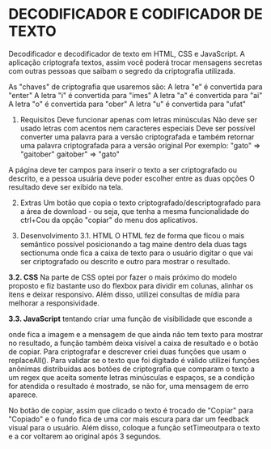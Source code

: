 # DECODIFICADOR E CODIFICADOR DE TEXTO

Decodificador e decodificador de texto em HTML, CSS e JavaScript. A aplicação criptografa textos, assim você poderá trocar mensagens secretas com outras pessoas que saibam o segredo da criptografia utilizada.

As "chaves" de criptografia que usaremos são: A letra "e" é convertida para "enter" A letra "i" é convertida para "imes" A letra "a" é convertida para "ai" A letra "o" é convertida para "ober" A letra "u" é convertida para "ufat"

1. Requisitos
Deve funcionar apenas com letras minúsculas
Não deve ser usado letras com acentos nem caracteres especiais
Deve ser possível converter uma palavra para a versão criptografada e também retornar uma palavra criptografada para a versão original
Por exemplo: "gato" => "gaitober" gaitober" => "gato"

A página deve ter campos para inserir o texto a ser criptografado ou descrito, e a pessoa usuária deve poder escolher entre as duas opções
O resultado deve ser exibido na tela.

2. Extras
Um botão que copia o texto criptografado/descriptografado para a área de download - ou seja, que tenha a mesma funcionalidade do ctrl+Cou da opção "copiar" do menu dos aplicativos.

3. Desenvolvimento
3.1. HTML
O HTML fez de forma que ficou o mais semântico possível posicionando a tag maine dentro dela duas tags sectionuma onde fica a caixa de texto para o usuário digitar o que vai ser criptografado ou descrito e outro para mostrar o resultado.

**3.2. CSS**
Na parte de CSS optei por fazer o mais próximo do modelo proposto e fiz bastante uso do flexbox para dividir em colunas, alinhar os itens e deixar responsivo. Além disso, utilizei consultas de mídia para melhorar a responsividade.

**3.3. JavaScript**
tentando criar uma função de visibilidade que esconde a

onde fica a imagem e a mensagem de que ainda não tem texto para mostrar no resultado, a função também deixa visível a caixa de resultado e o botão de copiar.
Para criptografar e descrever criei duas funções que usam o replaceAll(). Para validar se o texto que foi digitado é válido utilizei funções anônimas distribuídas aos botões de criptografia que comparam o texto a um regex que aceita somente letras minúsculas e espaços, se a condição for atendida o resultado é mostrado, se não for, uma mensagem de erro aparece.

No botão de copiar, assim que clicado o texto é trocado de "Copiar" para "Copiado" e o fundo fica de uma cor mais escura para dar um feedback visual para o usuário. Além disso, coloque a função setTimeoutpara o texto e a cor voltarem ao original após 3 segundos.
